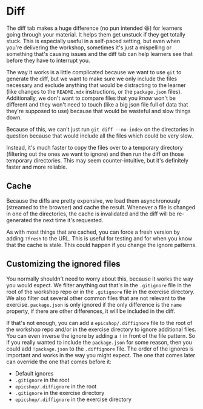 # Diff

The diff tab makes a huge difference (no pun intended 😆) for learners going
through your material. It helps them get unstuck if they get totally stuck. This
is especially useful in a self-paced setting, but even when you're delivering
the workshop, sometimes it's just a mispelling or something that's causing
issues and the diff tab can help learners see that before they have to interrupt
you.

The way it works is a little complicated because we want to use `git` to
generate the diff, but we want to make sure we only include the files necessary
and exclude anything that would be distracting to the learner (like changes to
the `README.mdx` instructions, or the `package.json` files). Additionally, we
don't want to compare files that you _know_ won't be different and they won't
need to touch (like a big json file full of data that they're supposed to use)
because that would be wasteful and slow things down.

Because of this, we can't just run `git diff --no-index` on the directories in
question because that would include all the files which could be very slow.

Instead, it's much faster to copy the files over to a temporary directory
(filtering out the ones we want to ignore) and then run the diff on those
temporary directories. This may seem counter-intuitive, but it's definitely
faster and more reliable.

## Cache

Because the diffs are pretty expensive, we load them asynchronously (streamed to
the browser) and cache the result. Whenever a file is changed in one of the
directories, the cache is invalidated and the diff will be re-generated the next
time it's requested.

As with most things that are cached, you can force a fresh version by adding
`?fresh` to the URL. This is useful for testing and for when you know that the
cache is stale. This could happen if you change the ignore patterns.

## Customizing the ignored files

You normally shouldn't need to worry about this, because it works the way you
would expect. We filter anything out that's in the `.gitignore` file in the root
of the workshop repo or in the `.gitignore` file in the exercise directory. We
also filter out several other common files that are not relevant to the
exercise. `package.json` is only ignored if the only difference is the `name`
property, if there are other differences, it will be included in the diff.

If that's not enough, you can add a `epicshop/.diffignore` file to the root of
the workshop repo and/or in the exercise directory to ignore additional files.
You can even inverse the ignore by adding a `!` in front of the file pattern. So
if you really wanted to include the `package.json` for some reason, then you
could add `!package.json` to the `.diffignore` file. The order of the ignores is
important and works in the way you might expect. The one that comes later can
override the one that comes before it:

- Default ignores
- `.gitignore` in the root
- `epicshop/.diffignore` in the root
- `.gitignore` in the exercise directory
- `epicshop/.diffignore` in the exercise directory
